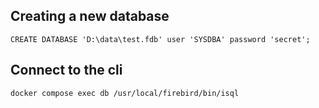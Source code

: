 ## Creating a new database

```
CREATE DATABASE 'D:\data\test.fdb' user 'SYSDBA' password 'secret';
```

## Connect to the cli

```
docker compose exec db /usr/local/firebird/bin/isql
```
